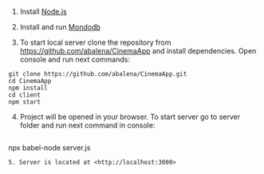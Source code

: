 1. Install [Node.js](<https://nodejs.org/en/>)
2. Install and run [Mondodb](https://docs.mongodb.com/)

3. To start local server clone the repository from <https://github.com/abalena/CinemaApp> and install dependencies.
Open console and run next commands:
```
git clone https://github.com/abalena/CinemaApp.git
cd CinemaApp
npm install
cd client
npm start
```
4. Project will be opened in your browser.
   To start server go to server folder and run next command in console:
   ```
 npx babel-node server.js
 ```
5. Server is located at <http://localhost:3000>
